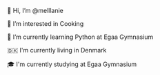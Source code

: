 👋 Hi, I’m @melllanie

👀 I’m interested in Cooking

🌱 I’m currently learning Python at Egaa Gymnasium

🇩🇰 I'm currently living in Denmark

🎓 I'm currently studying at Egaa Gymnasium

<!---
melllanie/melllanie is a ✨ special ✨ repository because its `README.md` (this file) appears on your GitHub profile.
You can click the Preview link to take a look at your changes.
--->
